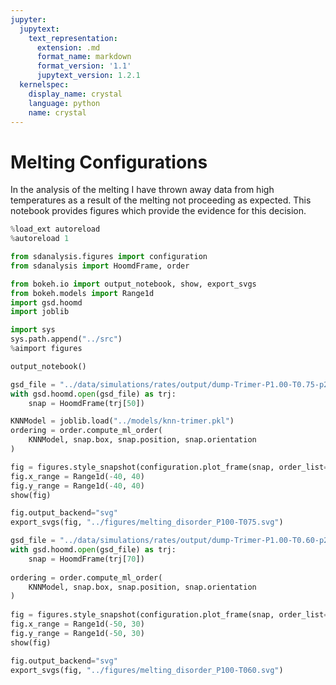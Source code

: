 ```yaml
---
jupyter:
  jupytext:
    text_representation:
      extension: .md
      format_name: markdown
      format_version: '1.1'
      jupytext_version: 1.2.1
  kernelspec:
    display_name: crystal
    language: python
    name: crystal
---
```


# Melting Configurations

In the analysis of the melting
I have thrown away data from high temperatures
as a result of the melting not proceeding as expected.
This notebook provides figures
which provide the evidence for this decision.

```python
%load_ext autoreload
%autoreload 1

from sdanalysis.figures import configuration
from sdanalysis import HoomdFrame, order

from bokeh.io import output_notebook, show, export_svgs
from bokeh.models import Range1d
import gsd.hoomd
import joblib

import sys
sys.path.append("../src")
%aimport figures

output_notebook()
```

```python
gsd_file = "../data/simulations/rates/output/dump-Trimer-P1.00-T0.75-p2-ID1.gsd"
with gsd.hoomd.open(gsd_file) as trj:
    snap = HoomdFrame(trj[50])
```

```python
KNNModel = joblib.load("../models/knn-trimer.pkl")
ordering = order.compute_ml_order(
    KNNModel, snap.box, snap.position, snap.orientation
)
```

```python
fig = figures.style_snapshot(configuration.plot_frame(snap, order_list=ordering))
fig.x_range = Range1d(-40, 40)
fig.y_range = Range1d(-40, 40)
show(fig)
```

```python
fig.output_backend="svg"
export_svgs(fig, "../figures/melting_disorder_P100-T075.svg")
```

```python
gsd_file = "../data/simulations/rates/output/dump-Trimer-P1.00-T0.60-p2-ID1.gsd"
with gsd.hoomd.open(gsd_file) as trj:
    snap = HoomdFrame(trj[70])
    
ordering = order.compute_ml_order(
    KNNModel, snap.box, snap.position, snap.orientation
)
    
fig = figures.style_snapshot(configuration.plot_frame(snap, order_list=ordering))
fig.x_range = Range1d(-50, 30)
fig.y_range = Range1d(-50, 30)
show(fig)
```

```python
fig.output_backend="svg"
export_svgs(fig, "../figures/melting_disorder_P100-T060.svg")
```

```python

```
